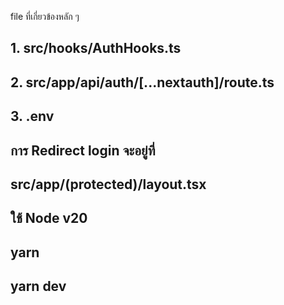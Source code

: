 file ที่เกี่ยวข้องหลัก ๆ

## 1. src/hooks/AuthHooks.ts
## 2. src/app/api/auth/[...nextauth]/route.ts
## 3. .env

## การ Redirect login จะอยู่ที่ 
## src/app/(protected)/layout.tsx

## ใช้ Node v20
## yarn 
## yarn dev
